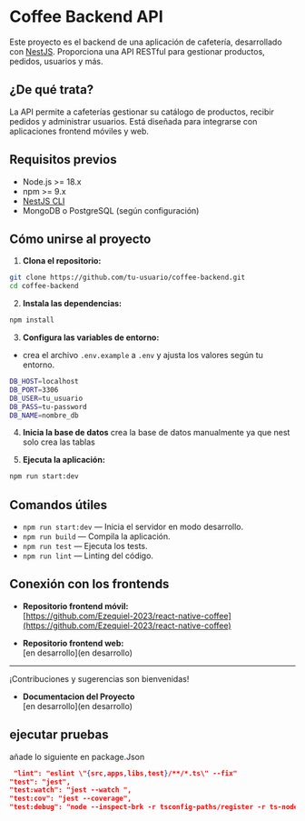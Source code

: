 # Coffee Backend API

Este proyecto es el backend de una aplicación de cafetería, desarrollado con [NestJS](https://nestjs.com/). Proporciona una API RESTful para gestionar productos, pedidos, usuarios y más.

## ¿De qué trata?

La API permite a cafeterías gestionar su catálogo de productos, recibir pedidos y administrar usuarios. Está diseñada para integrarse con aplicaciones frontend móviles y web.

## Requisitos previos

- Node.js >= 18.x
- npm >= 9.x
- [NestJS CLI](https://docs.nestjs.com/cli/overview)
- MongoDB o PostgreSQL (según configuración)

## Cómo unirse al proyecto

1. **Clona el repositorio:**

```bash
git clone https://github.com/tu-usuario/coffee-backend.git
cd coffee-backend
```

2. **Instala las dependencias:**

```bash
npm install
```

3. **Configura las variables de entorno:**

- crea el archivo `.env.example` a `.env` y ajusta los valores según tu entorno.

```bash
DB_HOST=localhost
DB_PORT=3306
DB_USER=tu_usuario
DB_PASS=tu-password
DB_NAME=nombre_db
```

4. **Inicia la base de datos**
   crea la base de datos manualmente ya que nest solo crea las tablas

5. **Ejecuta la aplicación:**

```bash
npm run start:dev
```

## Comandos útiles

- `npm run start:dev` — Inicia el servidor en modo desarrollo.
- `npm run build` — Compila la aplicación.
- `npm run test` — Ejecuta los tests.
- `npm run lint` — Linting del código.

## Conexión con los frontends

- **Repositorio frontend móvil:**  
  [https://github.com/Ezequiel-2023/react-native-coffee](https://github.com/Ezequiel-2023/react-native-coffee)

- **Repositorio frontend web:**  
  [en desarrollo](en desarrollo)

---

¡Contribuciones y sugerencias son bienvenidas!

- **Documentacion del Proyecto**  
  [en desarrollo](en desarrollo)

## ejecutar pruebas
añade lo siguiente en package.Json


```json
 "lint": "eslint \"{src,apps,libs,test}/**/*.ts\" --fix"
"test": "jest",
"test:watch": "jest --watch ",
"test:cov": "jest --coverage",
"test:debug": "node --inspect-brk -r tsconfig-paths/register -r ts-node/register node_modules/.bin/jest --runInBand"
```